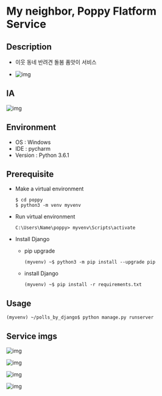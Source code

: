 # My neighbor, Poppy Flatform Service

## Description

- 이웃 동네 반려견 돌봄 품앗이 서비스

- ![img](./imgs_for_document/landing_page.png)



## IA

![img](./imgs_for_document/Poppy_Mobile_IA.png)



## Environment

- OS : Windows
- IDE : pycharm
- Version : Python 3.6.1



## Prerequisite

- Make a virtual environment

  ```shell
  $ cd poppy
  $ python3 -m venv myvenv
  ```
  
- Run virtual environment

  ```shell
  C:\Users\Name\poppy> myvenv\Scripts\activate
  ```

- Install Django

  - pip upgrade

    ```shell
    (myvenv) ~$ python3 -m pip install --upgrade pip
    ```

  - install Django

    ```shell
    (myvenv) ~$ pip install -r requirements.txt
    ```



## Usage

```shell
(myvenv) ~/polls_by_django$ python manage.py runserver
```



## Service imgs

![img](./imgs_for_document/TESTING_1.png)

![img](./imgs_for_document/MVP3.png)

![img](./imgs_for_document/MVP1.png)

![img](./imgs_for_document/MVP5.png)

